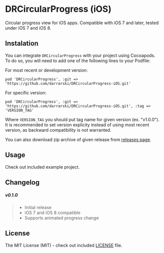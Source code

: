 # DRCircularProgress (iOS)

Circular progress view for iOS apps. Compatible with iOS 7 and later, tested under iOS 7 and iOS 8.

## Instalation

You can integrate `DRCircularProgress` with your project using Cocoapods. To do so, you will need to add one of the following lines to your Podfile:

For most recent or development version:

    pod 'DRCircularProgress', :git => 'https://github.com/darrarski/DRCircularProgress-iOS.git'

For specific version:

    pod 'DRCircularProgress', :git => 'https://github.com/darrarski/DRCircularProgress-iOS.git', :tag => 'VERSION_TAG'

Where `VERSION_TAG` you should put tag name for given version (ex. "v1.0.0"). It is recommended to set version explicity instead of using most recent version, as backward compatibility is not warranted.

You can also download zip archive of given release from [releases page](https://github.com/darrarski/DRCircularProgress-iOS/releases).

## Usage

Check out included example project.

## Changelog

##### v0.1.0

> - Initial release
> - iOS 7 and iOS 8 compatible
> - Supports animated progress change

## License

The MIT License (MIT) - check out included [LICENSE](LICENSE) file.

